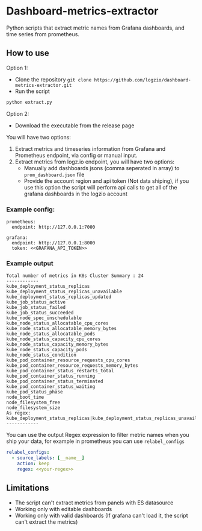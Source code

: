 # Dashboard-metrics-extractor
Python scripts that extract metric names from Grafana dashboards, and time series from prometheus.

## How to use
Option 1:

* Clone the repository `git clone https://github.com/logzio/dashboard-metrics-extractor.git`
* Run the script 
``` bash
python extract.py
```

Option 2:
* Download the executable from the release page 

You will have two options:
1. Extract metrics and timeseries information from Grafana and Prometheus endpoint, via config or manual input.
2. Extract metrics from logz.io endpoint, you will have two options:
    - Manually add dashboards jsons (comma seperated in array) to `prom_dashboard.json` file
    - Provide the account region and api token (Not data shiping), if you use this option the script will perform api calls to get all of the grafana dashboards in the logzio account

### Example config:
    prometheus:
      endpoint: http://127.0.0.1:7000

    grafana:
      endpoint: http://127.0.0.1:8000
      token: <<GRAFANA_API_TOKEN>>

### Example output
```text
Total number of metrics in K8s Cluster Summary : 24
------------
kube_deployment_status_replicas
kube_deployment_status_replicas_unavailable
kube_deployment_status_replicas_updated
kube_job_status_active
kube_job_status_failed
kube_job_status_succeeded
kube_node_spec_unschedulable
kube_node_status_allocatable_cpu_cores
kube_node_status_allocatable_memory_bytes
kube_node_status_allocatable_pods
kube_node_status_capacity_cpu_cores
kube_node_status_capacity_memory_bytes
kube_node_status_capacity_pods
kube_node_status_condition
kube_pod_container_resource_requests_cpu_cores
kube_pod_container_resource_requests_memory_bytes
kube_pod_container_status_restarts_total
kube_pod_container_status_running
kube_pod_container_status_terminated
kube_pod_container_status_waiting
kube_pod_status_phase
node_boot_time
node_filesystem_free
node_filesystem_size
As regex: 
kube_deployment_status_replicas|kube_deployment_status_replicas_unavailable|kube_deployment_status_replicas_updated|kube_job_status_active|kube_job_status_failed|kube_job_status_succeeded|kube_node_info|kube_node_spec_unschedulable|kube_node_status_allocatable_cpu_cores|kube_node_status_allocatable_memory_bytes|kube_node_status_allocatable_pods|kube_node_status_capacity_cpu_cores|kube_node_status_capacity_memory_bytes|kube_node_status_capacity_pods|kube_node_status_condition|kube_pod_container_resource_requests_cpu_cores|kube_pod_container_resource_requests_memory_bytes|kube_pod_container_status_restarts_total|kube_pod_container_status_running|kube_pod_container_status_terminated|kube_pod_container_status_waiting|kube_pod_info|kube_pod_status_phase|node_boot_time|node_filesystem_free|node_filesystem_size
------------
```

You can use the output Regex expression to filter metric names when you ship your data, for example in prometheus you can use `relabel_configs`
```yaml
relabel_configs:
  - source_labels: [__name__]
    action: keep
    regex: <<your-regex>>
```

## Limitations
* The script can't extract metrics from panels with ES datasource
* Working only with editable dashboards
* Working only with valid dashboards (If grafana can't load it, the script can't extract the metrics)

